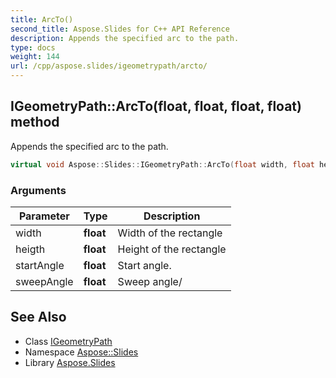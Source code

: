 ```yaml
---
title: ArcTo()
second_title: Aspose.Slides for C++ API Reference
description: Appends the specified arc to the path.
type: docs
weight: 144
url: /cpp/aspose.slides/igeometrypath/arcto/
---
```

## IGeometryPath::ArcTo(float, float, float, float) method


Appends the specified arc to the path.

```cpp
virtual void Aspose::Slides::IGeometryPath::ArcTo(float width, float heigth, float startAngle, float sweepAngle)=0
```


### Arguments

| Parameter | Type | Description |
| --- | --- | --- |
| width | **float** | Width of the rectangle |
| heigth | **float** | Height of the rectangle |
| startAngle | **float** | Start angle. |
| sweepAngle | **float** | Sweep angle/ |

## See Also

* Class [IGeometryPath](./)
* Namespace [Aspose::Slides](../)
* Library [Aspose.Slides](../../)